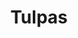 ---
title: Tulpas
crosslinks:
- LucidDreaming
- occult
- AskReddit
- Tulpa_Lounge
- Blind
- TulpasGoneWild
- Tulpa
- killthosewhodisagree
- metaphysical
- gaming
- Advice
- christianmemes
- CasualConversation
- TalesFromRetail
- conlangs
- conlangscirclejerk
- plural
- fountainpens
- Drama
- xkcd
---
